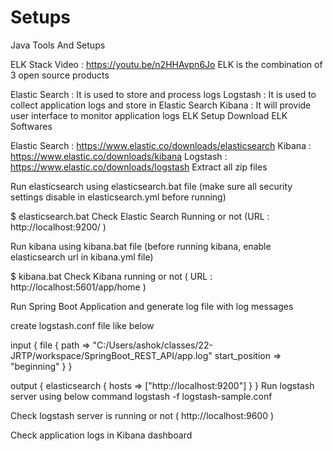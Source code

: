# Setups
Java Tools And Setups

ELK Stack
Video : https://youtu.be/n2HHAvpn6Jo
ELK is the combination of 3 open source products

Elastic Search : It is used to store and process logs
Logstash : It is used to collect application logs and store in Elastic Search
Kibana : It will provide user interface to monitor application logs
ELK Setup
Download ELK Softwares

Elastic Search : https://www.elastic.co/downloads/elasticsearch
Kibana : https://www.elastic.co/downloads/kibana
Logstash : https://www.elastic.co/downloads/logstash
Extract all zip files

Run elasticsearch using elasticsearch.bat file (make sure all security settings disable in elasticsearch.yml before running)

 $ elasticsearch.bat
Check Elastic Search Running or not (URL : http://localhost:9200/ )

Run kibana using kibana.bat file (before running kibana, enable elasticsearch url in kibana.yml file)

 $ kibana.bat
Check Kibana running or not ( URL : http://localhost:5601/app/home )

Run Spring Boot Application and generate log file with log messages

create logstash.conf file like below

input {
  file {
	path => "C:/Users/ashok/classes/22-JRTP/workspace/SpringBoot_REST_API/app.log"
	start_position => "beginning"
  }
}

output {
  elasticsearch {
    hosts => ["http://localhost:9200"]
  }
}
Run logstash server using below command
logstash -f logstash-sample.conf

Check logstash server is running or not ( http://localhost:9600 )

Check application logs in Kibana dashboard
